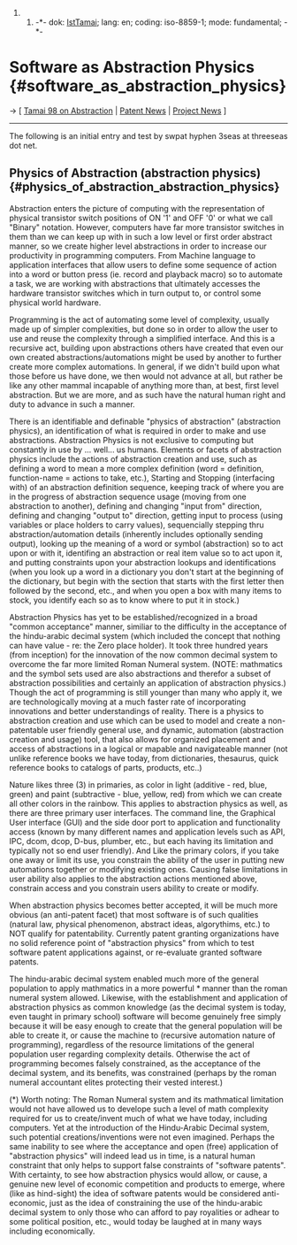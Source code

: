 1.  1.  -\*- dok: [IstTamai](IstTamai "wikilink"); lang: en; coding:
        iso-8859-1; mode: fundamental; -\*-

# Software as Abstraction Physics {#software_as_abstraction_physics}

-\> \[ [ Tamai 98 on Abstraction](IstTamai98En "wikilink") \| [ Patent
News](SwpatcninoEn "wikilink") \| [ Project
News](FfiiprojNewsEn "wikilink") \]

------------------------------------------------------------------------

The following is an initial entry and test by swpat hyphen 3seas at
threeseas dot net.

## Physics of Abstraction (abstraction physics) {#physics_of_abstraction_abstraction_physics}

Abstraction enters the picture of computing with the representation of
physical transistor switch positions of ON \'1\' and OFF \'0\' or what
we call \"Binary\" notation. However, computers have far more transistor
switches in them than we can keep up with in such a low level or first
order abstract manner, so we create higher level abstractions in order
to increase our productivity in programming computers. From Machine
language to application interfaces that allow users to define some
sequence of action into a word or button press (ie. record and playback
macro) so to automate a task, we are working with abstractions that
ultimately accesses the hardware transistor switches which in turn
output to, or control some physical world hardware.

Programming is the act of automating some level of complexity, usually
made up of simpler complexities, but done so in order to allow the user
to use and reuse the complexity through a simplified interface. And this
is a recursive act, building upon abstractions others have created that
even our own created abstractions/automations might be used by another
to further create more complex automations. In general, if we didn\'t
build upon what those before us have done, we then would not advance at
all, but rather be like any other mammal incapable of anything more
than, at best, first level abstraction. But we are more, and as such
have the natural human right and duty to advance in such a manner.

There is an identifiable and definable \"physics of abstraction\"
(abstraction physics), an identification of what is required in order to
make and use abstractions. Abstraction Physics is not exclusive to
computing but constantly in use by \... well\... us humans. Elements or
facets of abstraction physics include the actions of abstraction
creation and use, such as defining a word to mean a more complex
definition (word = definition, function-name = actions to take, etc.),
Starting and Stopping (interfacing with) of an abstraction definition
sequence, keeping track of where you are in the progress of abstraction
sequence usage (moving from one abstraction to another), defining and
changing \"input from\" direction, defining and changing \"output to\"
direction, getting input to process (using variables or place holders to
carry values), sequencially stepping thru abstraction/automation details
(inherently includes optionally sending output), looking up the meaning
of a word or symbol (abstraction) so to act upon or with it, identifing
an abstraction or real item value so to act upon it, and putting
constraints upon your abstraction lookups and identifications (when you
look up a word in a dictionary you don\'t start at the beginning of the
dictionary, but begin with the section that starts with the first letter
then followed by the second, etc., and when you open a box with many
items to stock, you identify each so as to know where to put it in
stock.)

Abstraction Physics has yet to be established/recognized in a broad
\"common acceptance\" manner, similiar to the difficulty in the
acceptance of the hindu-arabic decimal system (which included the
concept that nothing can have value - re: the Zero place holder). It
took three hundred years (from inception) for the innovation of the now
common decimal system to overcome the far more limited Roman Numeral
system. (NOTE: mathmatics and the symbol sets used are also abstractions
and therefor a subset of abstraction possibilities and certainly an
application of abstraction physics.) Though the act of programming is
still younger than many who apply it, we are technologically moving at a
much faster rate of incorporating innovations and better understandings
of reality. There is a physics to abstraction creation and use which can
be used to model and create a non-patentable user friendly general use,
and dynamic, automation (abstraction creation and usage) tool, that also
allows for organized placement and access of abstractions in a logical
or mapable and navigateable manner (not unlike reference books we have
today, from dictionaries, thesaurus, quick reference books to catalogs
of parts, products, etc..)

Nature likes three (3) in primaries, as color in light (additive - red,
blue, green) and paint (subtractive - blue, yellow, red) from which we
can create all other colors in the rainbow. This applies to abstraction
physics as well, as there are three primary user interfaces. The command
line, the Graphical User interface (GUI) and the side door port to
application and functionality access (known by many different names and
application levels such as API, IPC, dcom, dcop, D-bus, plumber, etc.,
but each having its limitation and typically not so end user friendly).
And Like the primary colors, if you take one away or limit its use, you
constrain the ability of the user in putting new automations together or
modifying existing ones. Causing false limitations in user ability also
applies to the abstraction actions mentioned above, constrain access and
you constrain users ability to create or modify.

When abstraction physics becomes better accepted, it will be much more
obvious (an anti-patent facet) that most software is of such qualities
(natural law, physical phenomenon, abstract ideas, algorythims, etc.) to
NOT qualify for patentability. Currently patent granting organizations
have no solid reference point of \"abstraction physics\" from which to
test software patent applications against, or re-evaluate granted
software patents.

The hindu-arabic decimal system enabled much more of the general
population to apply mathmatics in a more powerful \* manner than the
roman numeral system allowed. Likewise, with the establishment and
application of abstraction physics as common knowledge (as the decimal
system is today, even taught in primary school) software will become
genuinely free simply because it will be easy enough to create that the
general population will be able to create it, or cause the machine to
(recursive automation nature of programming), regardless of the resource
limitations of the general population user regarding complexity details.
Otherwise the act of programming becomes falsely constrained, as the
acceptance of the decimal system, and its benefits, was constrained
(perhaps by the roman numeral accountant elites protecting their vested
interest.)

(\*) Worth noting: The Roman Numeral system and its mathmatical
limitation would not have allowed us to develope such a level of math
complexity required for us to create/invent much of what we have today,
including computers. Yet at the introduction of the Hindu-Arabic Decimal
system, such potential creations/inventions were not even imagined.
Perhaps the same inability to see where the acceptance and open (free)
application of \"abstraction physics\" will indeed lead us in time, is a
natural human constraint that only helps to support false constraints of
\"software patents\". With certainty, to see how abstraction physics
would allow, or cause, a genuine new level of economic competition and
products to emerge, where (like as hind-sight) the idea of software
patents would be considered anti-economic, just as the idea of
constraining the use of the hindu-arabic decimal system to only those
who can afford to pay royalities or adhear to some political position,
etc., would today be laughed at in many ways including economically.
